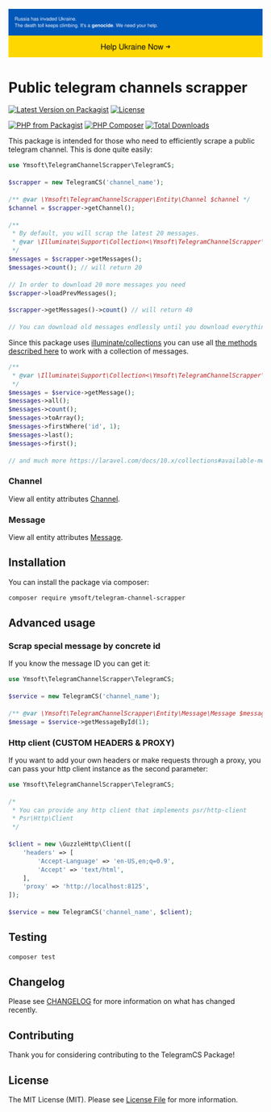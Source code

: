 [![Stand With Ukraine](https://raw.githubusercontent.com/vshymanskyy/StandWithUkraine/main/banner2-direct.svg)](https://vshymanskyy.github.io/StandWithUkraine/)
# Public telegram channels scrapper

[![Latest Version on Packagist](https://img.shields.io/packagist/v/ymsoft/telegram-channel-scrapper.svg?style=for-the-badge)](https://packagist.org/packages/ymsoft/telegram-channel-scrapper)
[![License](https://img.shields.io/github/license/ymsft/telegram-channel-scrapper?style=for-the-badge)](https://github.com/ymsft/telegram-channel-scrapper/blob/master/LICENSE.md)

[![PHP from Packagist](https://img.shields.io/packagist/php-v/ymsoft/telegram-channel-scrapper?style=flat-square)](https://packagist.org/packages/ymsoft/telegram-channel-scrapper)
[![PHP Composer](https://github.com/ymsft/telegram-channel-scrapper/actions/workflows/php.yml/badge.svg?branch=master)](https://github.com/ymsft/telegram-channel-scrapper/actions/workflows/php.yml)
[![Total Downloads](https://img.shields.io/packagist/dt/ymsoft/telegram-channel-scrapper.svg?style=flat-square)](https://packagist.org/packages/ymsoft/telegram-channel-scrapper)

This package is intended for those who need to efficiently scrape a public telegram channel.
This is done quite easily:
```php
use Ymsoft\TelegramChannelScrapper\TelegramCS;

$scrapper = new TelegramCS('channel_name');

/** @var \Ymsoft\TelegramChannelScrapper\Entity\Channel $channel */
$channel = $scrapper->getChannel();

/** 
 * By default, you will scrap the latest 20 messages.
 * @var \Illuminate\Support\Collection<\Ymsoft\TelegramChannelScrapper\Entity\Message\Message> $messages 
 */
$messages = $scrapper->getMessages();
$messages->count(); // will return 20

// In order to download 20 more messages you need
$scrapper->loadPrevMessages();

$scrapper->getMessages()->count() // will return 40

// You can download old messages endlessly until you download everything.
```

Since this package uses [illuminate/collections](https://github.com/illuminate/collections) you can use all [the methods described here](https://laravel.com/docs/10.x/collections#available-methods) to work with a collection of messages. 

```php
/** 
 * @var \Illuminate\Support\Collection<\Ymsoft\TelegramChannelScrapper\Entity\Message\Message> $messages 
 */
$messages = $service->getMessage();
$messages->all();
$messages->count();
$messages->toArray();
$messages->firstWhere('id', 1);
$messages->last();
$messages->first();

// and much more https://laravel.com/docs/10.x/collections#available-methods
```

### Channel
View all entity attributes [Channel](src/Entity/Channel.php). 

### Message
View all entity attributes [Message](src/Entity/Message/Message.php).

## Installation

You can install the package via composer:

``` bash
composer require ymsoft/telegram-channel-scrapper
```

## Advanced usage

### Scrap special message by concrete id
If you know the message ID you can get it:
```php
use Ymsoft\TelegramChannelScrapper\TelegramCS;

$service = new TelegramCS('channel_name');

/** @var \Ymsoft\TelegramChannelScrapper\Entity\Message\Message $message */
$message = $service->getMessageById(1);
```

### Http client (CUSTOM HEADERS & PROXY)
If you want to add your own headers or make requests through a proxy, you can pass your http client instance as the second parameter:
```php
use Ymsoft\TelegramChannelScrapper\TelegramCS;

/*
 * You can provide any http client that implements psr/http-client
 * Psr\Http\Client
 */
 
$client = new \GuzzleHttp\Client([
    'headers' => [
        'Accept-Language' => 'en-US,en;q=0.9',
        'Accept' => 'text/html',
    ],
    'proxy' => 'http://localhost:8125',
]);

$service = new TelegramCS('channel_name', $client);
```

## Testing

``` bash
composer test
```

## Changelog

Please see [CHANGELOG](https://github.com/ymsft/telegram-channel-scrapper/releases) for more information on what has changed recently.

## Contributing

Thank you for considering contributing to the TelegramCS Package!


## License

The MIT License (MIT). Please see [License File](LICENSE.md) for more information.